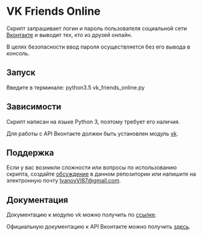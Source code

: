
# VK Friends Online

Скрипт запрашивает логин и пароль пользователя социальной сети [Вконтакте][] и выводит тех, кто из друзей онлайн.

В целях безопасности ввод пароля осуществляется без его вывода в консоль.

## Запуск

Введите в терминале: python3.5 vk_friends_online.py

## Зависимости

Скрипт написан на языке Python 3, поэтому требует его наличия.

Для работы с API Вконтакте должен быть установлен модуль [vk][].

## Поддержка

Если у вас возникли сложности или вопросы по использованию скрипта, создайте 
[обсуждение][] в данном репозитории или напишите на электронную почту 
<IvanovVI87@gmail.com>.

## Документация

Документацию к модулю vk можно получить по [ссылке][].

Официальную документацию к API Вконтакте можно получить [здесь][].

[Вконтакте]: https://vk.com
[vk]: https://pypi.python.org/pypi/vk
[обсуждение]: https://github.com/santax666/8_vk_friends_online/issues
[ссылке]: http://vk.readthedocs.io/en/latest
[здесь]: https://vk.com/dev/apiusage
